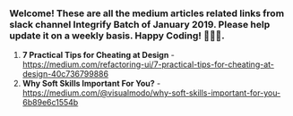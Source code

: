 ### Welcome! These are all the medium articles related links from slack channel Integrify Batch of January 2019. Please help update it on a weekly basis. Happy Coding! 🙊😀😍.

1. **7 Practical Tips for Cheating at Design** - https://medium.com/refactoring-ui/7-practical-tips-for-cheating-at-design-40c736799886
2. **Why Soft Skills Important For You?** - https://medium.com/@visualmodo/why-soft-skills-important-for-you-6b89e6c1554b
